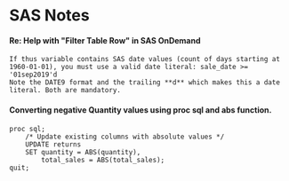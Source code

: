 # SAS Notes
#### Re: Help with "Filter Table Row" in SAS OnDemand
```
If thus variable contains SAS date values (count of days starting at 1960-01-01), you must use a valid date literal: sale_date >= '01sep2019'd
Note the DATE9 format and the trailing **d** which makes this a date literal. Both are mandatory.

```
#### Converting negative Quantity values using proc sql and abs function.
```
proc sql;
    /* Update existing columns with absolute values */
    UPDATE returns
    SET quantity = ABS(quantity),
        total_sales = ABS(total_sales);
quit;
```
